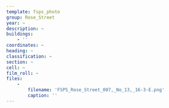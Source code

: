 ```yaml
---
template: fsps_photo
group: Rose_Street
year: ~
description: ~
buildings:
    - ''
coordinates: ~
heading: ~
classification: ~
section: ~
cell: ~
film_roll: ~
files:
    -
        filename: 'FSPS_Rose_Street_007,_No_13,_16-3-E.png'
        caption: ''
---
```

